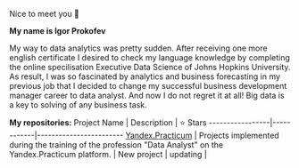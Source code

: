 Nice to meet you 👋 

**My name is Igor Prokofev**

My way to data analytics was pretty sudden. After receiving one more english certificate I desired to check my language knowledge 
by completing the online specilisation Executive Data Science of Johns Hopkins University. As result, I was so fascinated by 
analytics and business forecasting in my previous job that I decided to change my successful business development manager career 
to data analyst. And now I do not regret it at all! Big data is a key to solving of any business task.

**My repositories:**
Project Name |	Description	| 	⭐ Stars
-----------------|------------|------------------------
[Yandex.Practicum](https://github.com/I-Prokofev/Yandex.Practicum_projects) |	Projects implemented during the training of the profession "Data Analyst" on the Yandex.Practicum platform. | 
New project | updating |
<!---
I-Prokofev/I-Prokofev is a ✨ special ✨ repository because its `README.md` (this file) appears on your GitHub profile.
You can click the Preview link to take a look at your changes.
--->
